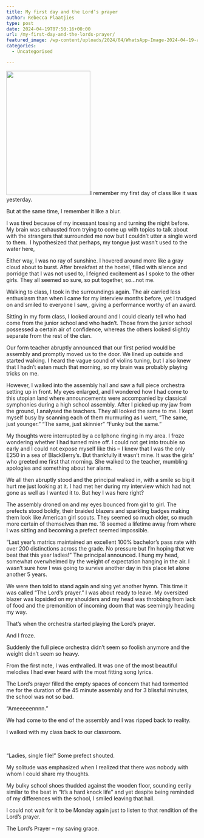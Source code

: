 ```yaml
---
title: My first day and the Lord’s prayer
author: Rebecca Plaatjies
type: post
date: 2024-04-19T07:50:16+00:00
url: /my-first-day-and-the-lords-prayer/
featured_image: /wp-content/uploads/2024/04/WhatsApp-Image-2024-04-19-at-09.46.58-e1713512882863.jpeg
categories:
  - Uncategorised

---
```

<span style="font-weight: 400;"><img decoding="async" class="wp-image-343 alignright" src="https://mythoughtsinwords.net/wp-content/uploads/2024/04/WhatsApp-Image-2024-04-19-at-09.46.58-e1713512882863-203x300.jpeg" alt="" width="221" height="327" srcset="https://mythoughtsinwords.net/wp-content/uploads/2024/04/WhatsApp-Image-2024-04-19-at-09.46.58-e1713512882863-200x295.jpeg 200w, https://mythoughtsinwords.net/wp-content/uploads/2024/04/WhatsApp-Image-2024-04-19-at-09.46.58-e1713512882863-203x300.jpeg 203w, https://mythoughtsinwords.net/wp-content/uploads/2024/04/WhatsApp-Image-2024-04-19-at-09.46.58-e1713512882863-400x590.jpeg 400w, https://mythoughtsinwords.net/wp-content/uploads/2024/04/WhatsApp-Image-2024-04-19-at-09.46.58-e1713512882863-600x885.jpeg 600w, https://mythoughtsinwords.net/wp-content/uploads/2024/04/WhatsApp-Image-2024-04-19-at-09.46.58-e1713512882863.jpeg 651w" sizes="(max-width: 221px) 100vw, 221px" />I remember my first day of class like it was yesterday.</span>

<span style="font-weight: 400;">But at the same time, I remember it like a blur.</span>

<span style="font-weight: 400;">I was tired because of my incessant tossing and turning the night before. My brain was exhausted from trying to come up with topics to talk about with the strangers that surrounded me now but I couldn&#8217;t utter a single word to them.  I hypothesized that perhaps, my tongue just wasn&#8217;t used to the water here,</span>

<span style="font-weight: 400;">Either way, I was no ray of sunshine. I hovered around more like a gray cloud about to burst. After breakfast at the hostel, filled with silence and porridge that I was not used to, I feigned excitement as I spoke to the other girls. They all seemed so sure, so put together, so&#8230;not me.</span>

<span style="font-weight: 400;">Walking to class, I took in the surroundings again. The air carried less enthusiasm than when I came for my interview months before, yet I trudged on and smiled to everyone I saw,, giving a performance worthy of an award.</span>

<span style="font-weight: 400;">Sitting in my form class, I looked around and I could clearly tell who had come from the junior school and who hadn&#8217;t. Those from the junior school possessed a certain air of confidence, whereas the others looked slightly separate from the rest of the clan.</span>

<span style="font-weight: 400;">Our form teacher abruptly announced that our first period would be assembly and promptly moved us to the door. We lined up outside and started walking. I heard the vague sound of violins tuning, but I also knew that I hadn&#8217;t eaten much that morning, so my brain was probably playing tricks on me.</span>

<span style="font-weight: 400;">However, I walked into the assembly hall and saw a full piece orchestra setting up in front. My eyes enlarged, and I wondered how I had come to this utopian land where announcements were accompanied by classical symphonies during a high school assembly. After I picked up my jaw from the ground, I analysed the teachers. They all looked the same to me. I kept myself busy by scanning each of them murmuring as I went, &#8220;The same, just younger.&#8221; &#8220;The same, just skinnier&#8221; &#8220;Funky but the same.&#8221;</span>

<span style="font-weight: 400;">My thoughts were interrupted by a cellphone ringing in my area. I froze wondering whether I had turned mine off. I could not get into trouble so early and I could not expose myself like this &#8211; I knew that I was the only E250 in a sea of BlackBerry&#8217;s. But thankfully it wasn&#8217;t mine. It was the girls&#8217; who greeted me first that morning. She walked to the teacher, mumbling apologies and something about her alarm.</span>

<span style="font-weight: 400;">We all then abruptly stood and the principal walked in, with a smile so big it hurt me just looking at it. I had met her during my interview which had not gone as well as I wanted it to. But hey I was here right?</span>

<span style="font-weight: 400;">The assembly droned on and my eyes bounced from girl to girl. The prefects stood boldly, their braided blazers and sparkling badges making them look like American girl scouts. They seemed so much older, so much more certain of themselves than me. 18 seemed a lifetime away from where I was sitting and becoming a prefect seemed impossible.</span>

<span style="font-weight: 400;">&#8220;Last year&#8217;s matrics maintained an excellent 100% bachelor&#8217;s pass rate with over 200 distinctions across the grade. No pressure but I&#8217;m hoping that we beat that this year ladies!&#8221; The principal announced. I hung my head, somewhat overwhelmed by the weight of expectation hanging in the air. I wasn&#8217;t sure how I was going to survive another day in this place let alone another 5 years.</span>

<span style="font-weight: 400;">We were then told to stand again and sing yet another hymn. This time it was called &#8220;The Lord&#8217;s prayer.&#8221; I was about ready to leave. My oversized blazer was lopsided on my shoulders and my head was throbbing from lack of food and the premonition of incoming doom that was seemingly heading my way.</span>

<span style="font-weight: 400;">That&#8217;s when the orchestra started playing the Lord&#8217;s prayer.</span>

<span style="font-weight: 400;">And I froze.</span>

<span style="font-weight: 400;">Suddenly the full piece orchestra didn&#8217;t seem so foolish anymore and the weight didn&#8217;t seem so heavy.</span>

<span style="font-weight: 400;">From the first note, I was enthralled. It was one of the most beautiful melodies I had ever heard with the most fitting song lyrics.</span>

<span style="font-weight: 400;">The Lord&#8217;s prayer filled the empty spaces of concern that had tormented me for the duration of the 45 minute assembly and for 3 blissful minutes, the school was not so bad.</span>

<span style="font-weight: 400;">&#8220;Ameeeeennnn.&#8221;</span>

<span style="font-weight: 400;">We had come to the end of the assembly and I was ripped back to reality.</span>

<span style="font-weight: 400;">I walked with my class back to our classroom.</span>

<span style="font-weight: 400;"> </span>

<span style="font-weight: 400;">&#8220;Ladies, single file!&#8221; Some prefect shouted.</span>

<span style="font-weight: 400;">My solitude was emphasized when I realized that there was nobody with whom I could share my thoughts.</span>

<span style="font-weight: 400;">My bulky school shoes thudded against the wooden floor, sounding eerily similar to the beat in &#8220;It&#8217;s a hard knock life&#8221; and yet despite being reminded of my differences with the school, I smiled leaving that hall.</span>

<span style="font-weight: 400;">I could not wait for it to be Monday again just to listen to that rendition of the Lord&#8217;s prayer.</span>

<span style="font-weight: 400;">The Lord’s Prayer &#8211; my saving grace. </span>